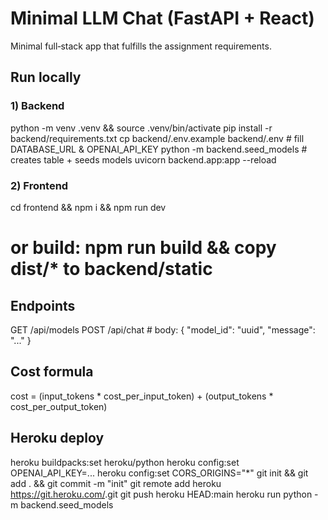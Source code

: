 # Minimal LLM Chat (FastAPI + React)
Minimal full‑stack app that fulfills the assignment requirements.


## Run locally


### 1) Backend
python -m venv .venv && source .venv/bin/activate
pip install -r backend/requirements.txt
cp backend/.env.example backend/.env # fill DATABASE_URL & OPENAI_API_KEY
python -m backend.seed_models # creates table + seeds models
uvicorn backend.app:app --reload


### 2) Frontend
cd frontend && npm i && npm run dev
# or build: npm run build && copy dist/* to backend/static


## Endpoints
GET /api/models
POST /api/chat # body: { "model_id": "uuid", "message": "..." }


## Cost formula
cost = (input_tokens * cost_per_input_token) + (output_tokens * cost_per_output_token)


## Heroku deploy
heroku buildpacks:set heroku/python
heroku config:set OPENAI_API_KEY=...
heroku config:set CORS_ORIGINS="*"
git init && git add . && git commit -m "init"
git remote add heroku https://git.heroku.com/<your-app>.git
git push heroku HEAD:main
heroku run python -m backend.seed_models
